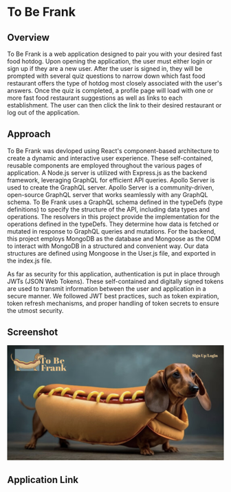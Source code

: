 # To Be Frank

## Overview

To Be Frank is a web application designed to pair you with your desired fast food hotdog. Upon opening the application, the user must either login or sign up if they are a new user. After the user is signed in, they will be prompted with several quiz questions to narrow down which fast food restaurant offers the type of hotdog most closely associated with the user's answers. Once the quiz is completed, a profile page will load with one or more fast food restaurant suggestions as well as links to each establishment. The user can then click the link to their desired restaurant or log out of the application.

## Approach

To Be Frank was devloped using React's component-based architecture to create a dynamic and interactive user experience. These self-contained, reusable components are employed throughout the various pages of application. A Node.js server is utilized with Express.js as the backend framework, leveraging GraphQL for efficient API queries. Apollo Server is used to create the GraphQL server. Apollo Server is a community-driven, open-source GraphQL server that works seamlessly with any GraphQL schema. To Be Frank uses a GraphQL schema defined in the typeDefs (type definitions) to specify the structure of the API, including data types and operations. The resolvers in this project provide the implementation for the operations defined in the typeDefs. They determine how data is fetched or mutated in response to GraphQL queries and mutations. For the backend, this project employs MongoDB as the database and Mongoose as the ODM to interact with MongoDB in a structured and convenient way. Our data structures are defined using Mongoose in the User.js file, and exported in the index.js file.

As far as security for this application, authentication is put in place through JWTs (JSON Web Tokens). These self-contained and digitally signed tokens are used to transmit information between the user and application in a secure manner. We followed JWT best practices, such as token expiration, token refresh mechanisms, and proper handling of token secrets to ensure the utmost security.

## Screenshot

![Screenshot of application](./client/public/screenshot.jpeg?raw=true)

## Application Link
